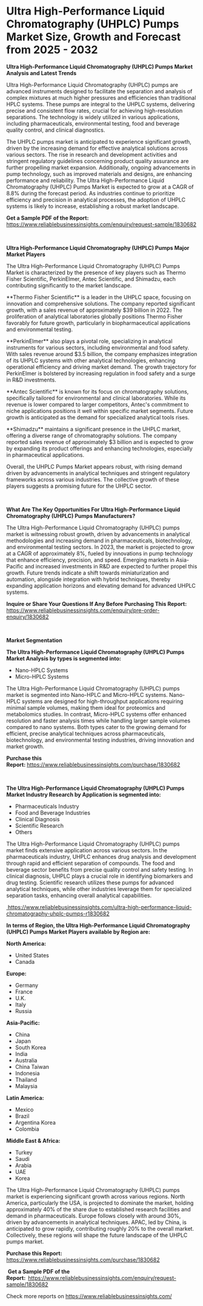 <p><h1>Ultra High-Performance Liquid Chromatography (UHPLC) Pumps Market Size, Growth and Forecast from 2025 - 2032</h1></p><p><strong>Ultra High-Performance Liquid Chromatography (UHPLC) Pumps Market Analysis and Latest Trends</strong></p>
<p><p>Ultra High-Performance Liquid Chromatography (UHPLC) pumps are advanced instruments designed to facilitate the separation and analysis of complex mixtures at much higher pressures and efficiencies than traditional HPLC systems. These pumps are integral to the UHPLC systems, delivering precise and consistent flow rates, crucial for achieving high-resolution separations. The technology is widely utilized in various applications, including pharmaceuticals, environmental testing, food and beverage quality control, and clinical diagnostics.</p><p>The UHPLC pumps market is anticipated to experience significant growth, driven by the increasing demand for effective analytical solutions across various sectors. The rise in research and development activities and stringent regulatory guidelines concerning product quality assurance are further propelling market expansion. Additionally, ongoing advancements in pump technology, such as improved materials and designs, are enhancing performance and reliability. The Ultra High-Performance Liquid Chromatography (UHPLC) Pumps Market is expected to grow at a CAGR of 8.8% during the forecast period. As industries continue to prioritize efficiency and precision in analytical processes, the adoption of UHPLC systems is likely to increase, establishing a robust market landscape.</p></p>
<p><strong>Get a Sample PDF of the Report:&nbsp;</strong> <a href="https://www.reliablebusinessinsights.com/enquiry/request-sample/1830682?utm_campaign=2465&utm_medium=2&utm_source=Github&utm_content=ia&utm_term=28022025&utm_id=ultra-high-performance-liquid-chromatography-uhplc-pumps">https://www.reliablebusinessinsights.com/enquiry/request-sample/1830682</a></p>
<p>&nbsp;</p>
<p><strong>Ultra High-Performance Liquid Chromatography (UHPLC) Pumps Major Market Players</strong></p>
<p><p>The Ultra High-Performance Liquid Chromatography (UHPLC) Pumps Market is characterized by the presence of key players such as Thermo Fisher Scientific, PerkinElmer, Antec Scientific, and Shimadzu, each contributing significantly to the market landscape.</p><p>**Thermo Fisher Scientific** is a leader in the UHPLC space, focusing on innovation and comprehensive solutions. The company reported significant growth, with a sales revenue of approximately $39 billion in 2022. The proliferation of analytical laboratories globally positions Thermo Fisher favorably for future growth, particularly in biopharmaceutical applications and environmental testing.</p><p>**PerkinElmer** also plays a pivotal role, specializing in analytical instruments for various sectors, including environmental and food safety. With sales revenue around $3.5 billion, the company emphasizes integration of its UHPLC systems with other analytical technologies, enhancing operational efficiency and driving market demand. The growth trajectory for PerkinElmer is bolstered by increasing regulation in food safety and a surge in R&D investments.</p><p>**Antec Scientific** is known for its focus on chromatography solutions, specifically tailored for environmental and clinical laboratories. While its revenue is lower compared to larger competitors, Antec's commitment to niche applications positions it well within specific market segments. Future growth is anticipated as the demand for specialized analytical tools rises.</p><p>**Shimadzu** maintains a significant presence in the UHPLC market, offering a diverse range of chromatography solutions. The company reported sales revenue of approximately $3 billion and is expected to grow by expanding its product offerings and enhancing technologies, especially in pharmaceutical applications.</p><p>Overall, the UHPLC Pumps Market appears robust, with rising demand driven by advancements in analytical techniques and stringent regulatory frameworks across various industries. The collective growth of these players suggests a promising future for the UHPLC sector.</p></p>
<p>&nbsp;</p>
<p><strong>What Are The Key Opportunities For Ultra High-Performance Liquid Chromatography (UHPLC) Pumps Manufacturers?</strong></p>
<p><p>The Ultra High-Performance Liquid Chromatography (UHPLC) pumps market is witnessing robust growth, driven by advancements in analytical methodologies and increasing demand in pharmaceuticals, biotechnology, and environmental testing sectors. In 2023, the market is projected to grow at a CAGR of approximately 8%, fueled by innovations in pump technology that enhance efficiency, precision, and speed. Emerging markets in Asia-Pacific and increased investments in R&D are expected to further propel this growth. Future trends indicate a shift towards miniaturization and automation, alongside integration with hybrid techniques, thereby expanding application horizons and elevating demand for advanced UHPLC systems.</p></p>
<p><strong>Inquire or Share Your Questions If Any Before Purchasing This Report:</strong> <a href="https://www.reliablebusinessinsights.com/enquiry/pre-order-enquiry/1830682?utm_campaign=2465&utm_medium=2&utm_source=Github&utm_content=ia&utm_term=28022025&utm_id=ultra-high-performance-liquid-chromatography-uhplc-pumps">https://www.reliablebusinessinsights.com/enquiry/pre-order-enquiry/1830682</a></p>
<p>&nbsp;</p>
<p><strong>Market Segmentation</strong></p>
<p><strong>The Ultra High-Performance Liquid Chromatography (UHPLC) Pumps Market Analysis by types is segmented into:</strong></p>
<p><ul><li>Nano-HPLC Systems</li><li>Micro-HPLC Systems</li></ul></p>
<p><p>The Ultra High-Performance Liquid Chromatography (UHPLC) pumps market is segmented into Nano-HPLC and Micro-HPLC systems. Nano-HPLC systems are designed for high-throughput applications requiring minimal sample volumes, making them ideal for proteomics and metabolomics studies. In contrast, Micro-HPLC systems offer enhanced resolution and faster analysis times while handling larger sample volumes compared to nano systems. Both types cater to the growing demand for efficient, precise analytical techniques across pharmaceuticals, biotechnology, and environmental testing industries, driving innovation and market growth.</p></p>
<p><strong>Purchase this Report:&nbsp;</strong><a href="https://www.reliablebusinessinsights.com/purchase/1830682?utm_campaign=2465&utm_medium=2&utm_source=Github&utm_content=ia&utm_term=28022025&utm_id=ultra-high-performance-liquid-chromatography-uhplc-pumps">https://www.reliablebusinessinsights.com/purchase/1830682</a></p>
<p>&nbsp;</p>
<p><strong>The Ultra High-Performance Liquid Chromatography (UHPLC) Pumps Market Industry Research by Application is segmented into:</strong></p>
<p><ul><li>Pharmaceuticals Industry</li><li>Food and Beverage Industries</li><li>Clinical Diagnosis</li><li>Scientific Research</li><li>Others</li></ul></p>
<p><p>The Ultra High-Performance Liquid Chromatography (UHPLC) pumps market finds extensive application across various sectors. In the pharmaceuticals industry, UHPLC enhances drug analysis and development through rapid and efficient separation of compounds. The food and beverage sector benefits from precise quality control and safety testing. In clinical diagnosis, UHPLC plays a crucial role in identifying biomarkers and drug testing. Scientific research utilizes these pumps for advanced analytical techniques, while other industries leverage them for specialized separation tasks, enhancing overall analytical capabilities.</p></p>
<p><a href="https://www.reliablebusinessinsights.com/ultra-high-performance-liquid-chromatography-uhplc-pumps-r1830682?utm_campaign=2465&utm_medium=2&utm_source=Github&utm_content=ia&utm_term=28022025&utm_id=ultra-high-performance-liquid-chromatography-uhplc-pumps">&nbsp;https://www.reliablebusinessinsights.com/ultra-high-performance-liquid-chromatography-uhplc-pumps-r1830682</a></p>
<p><strong>In terms of Region, the Ultra High-Performance Liquid Chromatography (UHPLC) Pumps Market Players available by Region are:</strong></p>
<p>
    <p> <strong> North America: </strong>
        <ul>
            <li>United States</li>
            <li>Canada</li>
        </ul>
        </p> 
    <p> <strong> Europe: </strong>
        <ul>
            <li>Germany</li>
            <li>France</li>
            <li>U.K.</li>
            <li>Italy</li>
            <li>Russia</li>
        </ul>
        </p> 
    <p> <strong> Asia-Pacific: </strong>
        <ul>
            <li>China</li>
            <li>Japan</li>
            <li>South Korea</li>
            <li>India</li>
            <li>Australia</li>
            <li>China Taiwan</li>
            <li>Indonesia</li>
            <li>Thailand</li>
            <li>Malaysia</li>
        </ul>
        </p> 
    <p> <strong> Latin America: </strong>
        <ul>
            <li>Mexico</li>
            <li>Brazil</li>
            <li>Argentina Korea</li>
            <li>Colombia</li>
        </ul>
        </p> 
    <p> <strong> Middle East & Africa: </strong>
        <ul>
            <li>Turkey</li>
            <li>Saudi</li>
            <li>Arabia</li>
            <li>UAE</li>
            <li>Korea</li>
        </ul>
    </p>
    </p>
<p><p>The Ultra High-Performance Liquid Chromatography (UHPLC) pumps market is experiencing significant growth across various regions. North America, particularly the USA, is projected to dominate the market, holding approximately 40% of the share due to established research facilities and demand in pharmaceuticals. Europe follows closely with around 30%, driven by advancements in analytical techniques. APAC, led by China, is anticipated to grow rapidly, contributing roughly 20% to the overall market. Collectively, these regions will shape the future landscape of the UHPLC pumps market.</p></p>
<p><strong>Purchase this Report: </strong><a href="https://www.reliablebusinessinsights.com/purchase/1830682?utm_campaign=2465&utm_medium=2&utm_source=Github&utm_content=ia&utm_term=28022025&utm_id=ultra-high-performance-liquid-chromatography-uhplc-pumps">https://www.reliablebusinessinsights.com/purchase/1830682</a></p>
<p>&nbsp;<strong>Get a Sample PDF of the Report:&nbsp;&nbsp;</strong><a href="https://www.reliablebusinessinsights.com/enquiry/request-sample/1830682?utm_campaign=2465&utm_medium=2&utm_source=Github&utm_content=ia&utm_term=28022025&utm_id=ultra-high-performance-liquid-chromatography-uhplc-pumps">https://www.reliablebusinessinsights.com/enquiry/request-sample/1830682</a></p>
<p><strong></strong></p>
<p>Check more reports on <a href="https://www.reliablebusinessinsights.com/?utm_campaign=2465&utm_medium=2&utm_source=Github&utm_content=ia&utm_term=28022025&utm_id=ultra-high-performance-liquid-chromatography-uhplc-pumps">https://www.reliablebusinessinsights.com/</a></p>